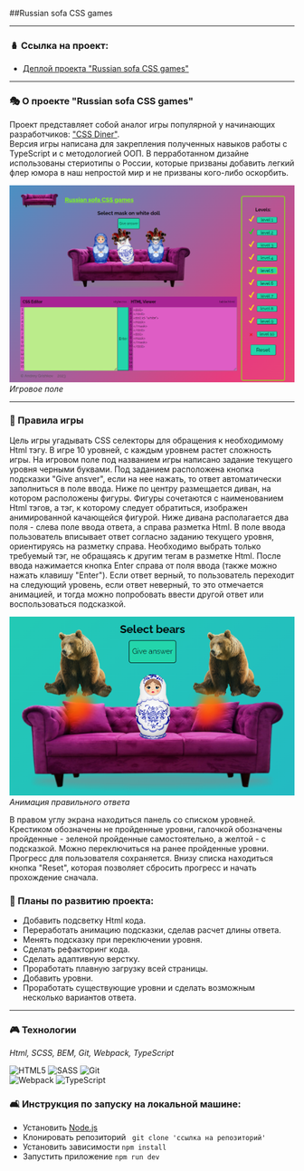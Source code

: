 ##Russian sofa CSS games
___

### 🪆 Ссылка на проект:

* [Деплой проекта "Russian sofa CSS games"](https://пока-нету/)
___

### 🎭 О проекте "Russian sofa CSS games"

Проект представляет собой аналог игры популярной у начинающих разработчиков:
["CSS Diner"](https://flukeout.github.io/).   
Версия игры написана для закрепления полученных навыков работы с TypeScript и с методологией ООП.
В перработанном дизайне использованы стериотипы о России, которые призваны добавить легкий флер юмора в наш
непростой мир и не призваны кого-либо оскорбить.

![Скриншот главной страницы](./src/images/screenshot.png)
*Игровое поле*
___

### 🎲 Правила игры

Цель игры угадывать CSS селекторы для обращения к необходимому Html тэгу.
В игре 10 уровней, с каждым уровнем растет сложность игры. 
На игровом поле под названием игры написано задание текущего уровня черными буквами.
Под заданием расположена кнопка подсказки "Give ansver", если на нее нажать, то ответ автоматически заполниться в поле ввода.
Ниже по центру размещается диван, на котором расположены фигуры.
Фигуры сочетаются с наименованием Html тэгов, а тэг, к которому следует обратиться,
изображен анимированной качающейся фигурой.
Ниже дивана располагается два поля - слева поле ввода ответа, а справа разметка Html.
В поле ввода пользователь вписывает ответ согласно заданию текущего уровня, ориентируясь на разметку справа.
Необходимо выбрать только требуемый тэг, не обращаясь к другим тегам в разметке Html.
После ввода нажимается кнопка Enter справа от поля ввода (также можно нажать клавишу "Enter").
Если ответ верный, то пользователь переходит на следующий уровень, если ответ неверный, то
это отмечается анимацией, и тогда можно попробовать ввести другой ответ или воспользоваться подсказкой.

![Анимация правильного ответа](./src/images/screenshot-bear.png)   
*Анимация правильного ответа*

В правом углу экрана находиться панель со списком уровней. Крестиком обозначены не пройденные уровни, галочкой обозначены пройденные -
зеленой пройденные самостоятельно, а желтой - с подсказкой. Можно переключиться на ранее пройденные уровни.
Прогресс для пользователя сохраняется. Внизу списка находиться кнопка "Reset", которая позволяет сбросить прогресс
и начать прохождение сначала.

### 💎️ Планы по развитию проекта:
* Добавить подсветку Html кода.
* Переработать анимацию подсказки, сделав расчет длины ответа.
* Менять подсказку при переключении уровня.
* Сделать рефакторинг кода.
* Сделать адаптивную верстку.
* Проработать плавную загрузку всей страницы.
* Добавить уровни.
* Проработать существующие уровни и сделать возможным несколько вариантов ответа.
___

### 🎮  Технологии
*Html, SCSS, BEM, Git, Webpack, TypeScript*

![HTML5](https://img.shields.io/badge/html5-%23E34F26.svg?style=for-the-badge&logo=html5&logoColor=white)
![SASS](https://img.shields.io/badge/SASS-hotpink.svg?style=for-the-badge&logo=SASS&logoColor=white)
![Git](https://img.shields.io/badge/git-%23F05033.svg?style=for-the-badge&logo=git&logoColor=white)   
![Webpack](https://img.shields.io/badge/webpack-%238DD6F9.svg?style=for-the-badge&logo=webpack&logoColor=black)
![TypeScript](https://img.shields.io/badge/typescript-%23007ACC.svg?style=for-the-badge&logo=typescript&logoColor=white)

### 🛋️ Инструкция по запуску на локальной машине:
* Установить [Node.js](https://nodejs.org/ru/)
* Клонировать репозиторий ``` git clone 'ссылка на репозиторий'```
* Установить зависимости ``` npm install ```
* Запустить приложение ``` npm run dev ```
